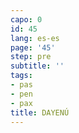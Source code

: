 ```yaml
---
capo: 0
id: 45
lang: es-es
page: '45'
step: pre
subtitle: ''
tags:
- pas
- pen
- pax
title: DAYENÚ
---
```

